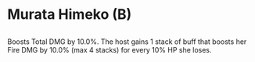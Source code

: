# Murata Himeko (B)

## 

Boosts Total DMG by 10.0%. The host gains 1 stack of buff that boosts her Fire DMG by 10.0% (max 4 stacks) for every 10% HP she loses.